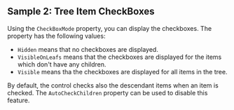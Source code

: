 ## Sample 2: Tree Item CheckBoxes

Using the `CheckBoxMode` property, you can display the checkboxes. The property has the following values:

* `Hidden` means that no checkboxes are displayed.
* `VisibleOnLeafs` means that the checkboxes are displayed for the items which don't have any children.
* `Visible` means tha the checkboxes are displayed for all items in the tree.

By default, the control checks also the descendant items when an item is checked. The `AutoCheckChildren` property can be used to disable this feature.
